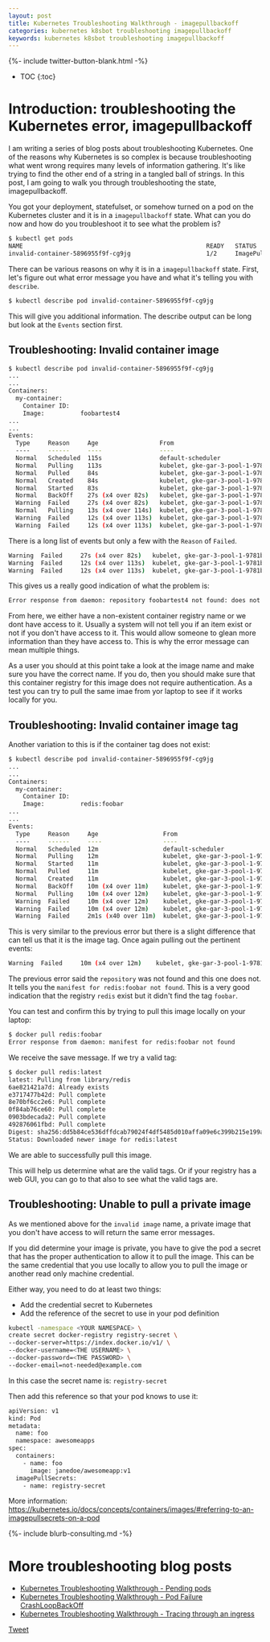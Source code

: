 ```yaml
---
layout: post
title: Kubernetes Troubleshooting Walkthrough - imagepullbackoff
categories: kubernetes k8sbot troubleshooting imagepullbackoff
keywords: kubernetes k8sbot troubleshooting imagepullbackoff
---
```

{%- include twitter-button-blank.html -%}

* TOC
{:toc}

# Introduction: troubleshooting the Kubernetes error, imagepullbackoff

I am writing a series of blog posts about troubleshooting Kubernetes. One of the reasons why Kubernetes is so complex is because troubleshooting what went wrong requires many levels of information gathering. It's like trying to find the other end of a string in a tangled ball of strings. In this post, I am going to walk you through troubleshooting the state, imagepullbackoff.

You got your deployment, statefulset, or somehow turned on a pod on the Kubernetes
cluster and it is in a `imagepullbackoff` state.  What can you do now and how do you troubleshoot
it to see what the problem is?

```bash
$ kubectl get pods
NAME                                                   READY   STATUS             RESTARTS   AGE
invalid-container-5896955f9f-cg9jg                     1/2     ImagePullBackOff   0          21h
```

There can be various reasons on why it is in a `imagepullbackoff` state.  First, let's figure out what error message you have and what it's telling you with `describe`.

```bash
$ kubectl describe pod invalid-container-5896955f9f-cg9jg
```

This will give you additional information.  The describe output can be long but look
at the `Events` section first.

## Troubleshooting: Invalid container image

```bash
$ kubectl describe pod invalid-container-5896955f9f-cg9jg
...
...
Containers:
  my-container:
    Container ID:   
    Image:          foobartest4
...
...
Events:
  Type     Reason     Age                 From                                     Message
  ----     ------     ----                ----                                     -------
  Normal   Scheduled  115s                default-scheduler                        Successfully assigned dev-k8sbot-test-pods/invalid-container-5896955f9f-r6sgz to gke-gar-3-pool-1-9781becc-gc8h
  Normal   Pulling    113s                kubelet, gke-gar-3-pool-1-9781becc-gc8h  pulling image "gcr.io/google_containers/echoserver:1.0"
  Normal   Pulled     84s                 kubelet, gke-gar-3-pool-1-9781becc-gc8h  Successfully pulled image "gcr.io/google_containers/echoserver:1.0"
  Normal   Created    84s                 kubelet, gke-gar-3-pool-1-9781becc-gc8h  Created container
  Normal   Started    83s                 kubelet, gke-gar-3-pool-1-9781becc-gc8h  Started container
  Normal   BackOff    27s (x4 over 82s)   kubelet, gke-gar-3-pool-1-9781becc-gc8h  Back-off pulling image "foobartest4"
  Warning  Failed     27s (x4 over 82s)   kubelet, gke-gar-3-pool-1-9781becc-gc8h  Error: ImagePullBackOff
  Normal   Pulling    13s (x4 over 114s)  kubelet, gke-gar-3-pool-1-9781becc-gc8h  pulling image "foobartest4"
  Warning  Failed     12s (x4 over 113s)  kubelet, gke-gar-3-pool-1-9781becc-gc8h  Failed to pull image "foobartest4": rpc error: code = Unknown desc = Error response from daemon: repository foobartest4 not found: does not exist or no pull access
  Warning  Failed     12s (x4 over 113s)  kubelet, gke-gar-3-pool-1-9781becc-gc8h  Error: ErrImagePull
```

There is a long list of events but only a few with the `Reason` of `Failed`.

```bash
Warning  Failed     27s (x4 over 82s)   kubelet, gke-gar-3-pool-1-9781becc-gc8h  Error: ImagePullBackOff
Warning  Failed     12s (x4 over 113s)  kubelet, gke-gar-3-pool-1-9781becc-gc8h  Failed to pull image "foobartest4": rpc error: code = Unknown desc = Error response from daemon: repository foobartest4 not found: does not exist or no pull access
Warning  Failed     12s (x4 over 113s)  kubelet, gke-gar-3-pool-1-9781becc-gc8h  Error: ErrImagePull
```

This gives us a really good indication of what the problem is:

```bash
Error response from daemon: repository foobartest4 not found: does not exist or no pull access
```

From here, we either have a non-existent container registry name or we dont have access to it.
Usually a system will not tell you if an item exist or not if you don't have access to it.  This
would allow someone to glean more information than they have access to.  This is why the error
message can mean multiple things.

As a user you should at this point take a look at the image name and make sure you have the
correct name.  If you do, then you should make sure that this container registry for this
image does not require authentication.  As a test you can try to pull the same imae from yor laptop
to see if it works locally for you.

## Troubleshooting: Invalid container image tag

Another variation to this is if the container tag does not exist:

```bash
$ kubectl describe pod invalid-container-5896955f9f-cg9jg
...
...
Containers:
  my-container:
    Container ID:   
    Image:          redis:foobar
...
...
Events:
  Type     Reason     Age                  From                                     Message
  ----     ------     ----                 ----                                     -------
  Normal   Scheduled  12m                  default-scheduler                        Successfully assigned dev-k8sbot-test-pods/invalid-container-tag-85d478dfbd-hddzg to gke-gar-3-pool-1-9781becc-bdb3
  Normal   Pulling    12m                  kubelet, gke-gar-3-pool-1-9781becc-bdb3  pulling image "gcr.io/google_containers/echoserver:1.0"
  Normal   Started    11m                  kubelet, gke-gar-3-pool-1-9781becc-bdb3  Started container
  Normal   Pulled     11m                  kubelet, gke-gar-3-pool-1-9781becc-bdb3  Successfully pulled image "gcr.io/google_containers/echoserver:1.0"
  Normal   Created    11m                  kubelet, gke-gar-3-pool-1-9781becc-bdb3  Created container
  Normal   BackOff    10m (x4 over 11m)    kubelet, gke-gar-3-pool-1-9781becc-bdb3  Back-off pulling image "redis:foobar"
  Normal   Pulling    10m (x4 over 12m)    kubelet, gke-gar-3-pool-1-9781becc-bdb3  pulling image "redis:foobar"
  Warning  Failed     10m (x4 over 12m)    kubelet, gke-gar-3-pool-1-9781becc-bdb3  Error: ErrImagePull
  Warning  Failed     10m (x4 over 12m)    kubelet, gke-gar-3-pool-1-9781becc-bdb3  Failed to pull image "redis:foobar": rpc error: code = Unknown desc = Error response from daemon: manifest for redis:foobar not found
  Warning  Failed     2m1s (x40 over 11m)  kubelet, gke-gar-3-pool-1-9781becc-bdb3  Error: ImagePullBackOff

```

This is very similar to the previous error but there is a slight difference that can tell us
that it is the image tag.  Once again pulling out the pertinent events:

```bash
Warning  Failed     10m (x4 over 12m)    kubelet, gke-gar-3-pool-1-9781becc-bdb3  Failed to pull image "redis:foobar": rpc error: code = Unknown desc = Error response from daemon: manifest for redis:foobar not found
```

The previous error said the `repository` was not found and this one does not.  It tells
you the `manifest for redis:foobar not found`.  This is a very good indication that the
registry `redis` exist but it didn't find the tag `foobar`.

You can test and confirm this by trying to pull this image locally on your laptop:

```bash
$ docker pull redis:foobar
Error response from daemon: manifest for redis:foobar not found
```

We receive the save message.  If we try a valid tag:

```bash
$ docker pull redis:latest
latest: Pulling from library/redis
6ae821421a7d: Already exists
e3717477b42d: Pull complete
8e70bf6cc2e6: Pull complete
0f84ab76ce60: Pull complete
0903bdecada2: Pull complete
492876061fbd: Pull complete
Digest: sha256:dd5b84ce536dffdcab79024f4df5485d010affa09e6c399b215e199a0dca38c4
Status: Downloaded newer image for redis:latest
```

We are able to successfully pull this image.

This will help us determine what are the valid tags.  Or if your registry has a web
GUI, you can go to that also to see what the valid tags are.

## Troubleshooting: Unable to pull a private image
As we mentioned above for the `invalid image` name, a private image that you don't
have access to will return the same error messages.

If you did determine your image is private, you have to give the pod a secret that
has the proper authentication to allow it to pull the image.  This can be the same
credential that you use locally to allow you to pull the image or another read only
machine credential.

Either way, you need to do at least two things:
* Add the credential secret to Kubernetes
* Add the reference of the secret to use in your pod definition

```bash
kubectl -namespace <YOUR NAMESPACE> \
create secret docker-registry registry-secret \
--docker-server=https://index.docker.io/v1/ \
--docker-username=<THE USERNAME> \
--docker-password=<THE PASSWORD> \
--docker-email=not-needed@example.com
```

In this case the secret name is: `registry-secret`

Then add this reference so that your pod knows to use it:

```bash
apiVersion: v1
kind: Pod
metadata:
  name: foo
  namespace: awesomeapps
spec:
  containers:
    - name: foo
      image: janedoe/awesomeapp:v1
  imagePullSecrets:
    - name: registry-secret
```

More information: <a href="https://kubernetes.io/docs/concepts/containers/images/#referring-to-an-imagepullsecrets-on-a-pod">https://kubernetes.io/docs/concepts/containers/images/#referring-to-an-imagepullsecrets-on-a-pod</a>

{%- include blurb-consulting.md -%}

# More troubleshooting blog posts

* <A HREF="https://managedkube.com/kubernetes/k8sbot/troubleshooting/pending/pod/2019/02/22/pending-pod.html">Kubernetes Troubleshooting Walkthrough - Pending pods</a>
* <A HREF="https://managedkube.com/kubernetes/pod/failure/crashloopbackoff/k8sbot/troubleshooting/2019/02/12/pod-failure-crashloopbackoff.html">Kubernetes Troubleshooting Walkthrough - Pod Failure CrashLoopBackOff</a>
* <A HREF="https://managedkube.com/kubernetes/trace/ingress/service/port/not/matching/pod/k8sbot/2019/02/13/trace-ingress.html">Kubernetes Troubleshooting Walkthrough - Tracing through an ingress</a>

<a href="https://twitter.com/share?ref_src=twsrc%5Etfw" class="twitter-share-button" data-text="" data-via="managedkube" data-hashtags="#troubleshooting #devops #kubernetes" data-show-count="false">Tweet</a><script async src="https://platform.twitter.com/widgets.js" charset="utf-8"></script>